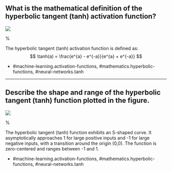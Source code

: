   
## What is the mathematical definition of the hyperbolic tangent (tanh) activation function?

![](https://cdn.mathpix.com/cropped/2024_05_26_acdab4f582103bf8b8a9g-1.jpg?height=442&width=473&top_left_y=214&top_left_x=169)

%

The hyperbolic tangent (tanh) activation function is defined as:
$$
\tanh(a) = \frac{e^{a} - e^{-a}}{e^{a} + e^{-a}}
$$

- #machine-learning.activation-functions, #mathematics.hyperbolic-functions, #neural-networks.tanh

---

## Describe the shape and range of the hyperbolic tangent (tanh) function plotted in the figure.

![](https://cdn.mathpix.com/cropped/2024_05_26_acdab4f582103bf8b8a9g-1.jpg?height=442&width=473&top_left_y=214&top_left_x=169)

%

The hyperbolic tangent (tanh) function exhibits an S-shaped curve. It asymptotically approaches 1 for large positive inputs and -1 for large negative inputs, with a transition around the origin (0,0). The function is zero-centered and ranges between -1 and 1.

- #machine-learning.activation-functions, #mathematics.hyperbolic-functions, #neural-networks.tanh
